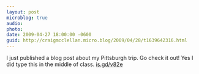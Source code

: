 ```yaml
---
layout: post
microblog: true
audio: 
photo: 
date: 2009-04-27 18:00:00 -0600
guid: http://craigmcclellan.micro.blog/2009/04/28/t1639642316.html
---
```

I just published a blog post about my Pittsburgh trip.  Go check it out!  Yes I did type this in the middle of class.  [is.gd/v82e](http://is.gd/v82e)
